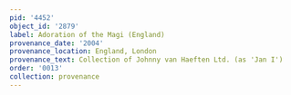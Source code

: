```yaml
---
pid: '4452'
object_id: '2879'
label: Adoration of the Magi (England)
provenance_date: '2004'
provenance_location: England, London
provenance_text: Collection of Johnny van Haeften Ltd. (as 'Jan I')
order: '0013'
collection: provenance
---
```

